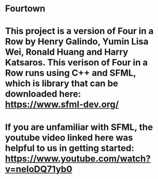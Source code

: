 # Fourtown

# This project is a version of Four in a Row by Henry Galindo, Yumin Lisa Wei, Ronald Huang and Harry Katsaros. This verison of Four in a Row runs using C++ and SFML, which is library that can be downloaded here: https://www.sfml-dev.org/ 

# If you are unfamiliar with SFML, the youtube video linked here was helpful to us in getting started: https://www.youtube.com/watch?v=neIoDQ71yb0

#
